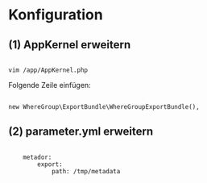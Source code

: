 Konfiguration
=============
(1) AppKernel erweitern
------------------------
<code>
vim <metador folder>/app/AppKernel.php
</code>

Folgende Zeile einfügen:

<code>
new WhereGroup\ExportBundle\WhereGroupExportBundle(),
</code>

(2) parameter.yml erweitern
---------------------------
<code>
    metador:
        export:
            path: /tmp/metadata
</code>